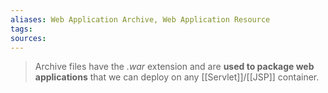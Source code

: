 ```yaml
---
aliases: Web Application Archive, Web Application Resource
tags: 
sources: 
---
```

> Archive files have the _.war_ extension and are **used to package web applications** that we can deploy on any [[Servlet]]/[[JSP]] container.

